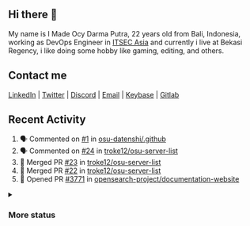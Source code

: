 <!--![troke](https://cardivo.vercel.app/api?name=I%20Made%20Ocy%20Darma%20Putra&description=Just%20pull-stack%20developer&fontColor=%23DCDCDC&image=https://avatars.githubusercontent.com/u/10250068?v=4&backgroundColor=%2336454F&pattern=topography&opacity=0.2)-->

## Hi there 👋

My name is I Made Ocy Darma Putra, 22 years old from Bali, Indonesia, working as DevOps Engineer in [ITSEC Asia](https://itsec.group) and currently i live at Bekasi Regency, i like doing some hobby like gaming, editing, and others.

## Contact me

[LinkedIn](https://linkedin.com/in/troke) | [Twitter](https://twitter.com/darma_ochi) | [Discord](https://link.troke.id/discord) | <a href="mailto:ochi@troke.id">Email</a> | [Keybase](https://keybase.io/troke) | [Gitlab](https://gitlab.com/troke12)

## Recent Activity

<!--START_SECTION:activity-->
1. 🗣 Commented on [#1](https://github.com/osu-datenshi/.github/issues/1) in [osu-datenshi/.github](https://github.com/osu-datenshi/.github)
2. 🗣 Commented on [#24](https://github.com/troke12/osu-server-list/issues/24) in [troke12/osu-server-list](https://github.com/troke12/osu-server-list)
3. 🎉 Merged PR [#23](https://github.com/troke12/osu-server-list/pull/23) in [troke12/osu-server-list](https://github.com/troke12/osu-server-list)
4. 🎉 Merged PR [#22](https://github.com/troke12/osu-server-list/pull/22) in [troke12/osu-server-list](https://github.com/troke12/osu-server-list)
5. 💪 Opened PR [#3771](https://github.com/opensearch-project/documentation-website/pull/3771) in [opensearch-project/documentation-website](https://github.com/opensearch-project/documentation-website)
<!--END_SECTION:activity-->

<details>
  <summary><h3>More status</h3></summary>
  
## Holopin

[![@troke's Holopin board](https://holopin.me/troke)](https://holopin.io/@troke)

## Status

[![Contribution Stats](https://github-contribution-stats.vercel.app/api/?username=troke12)](https://github.com/LordDashMe/github-contribution-stats/)

[![Stats Streak](https://github-readme-streak-stats.herokuapp.com/?user=troke12)](https://github.com/troke12/)
</details>
